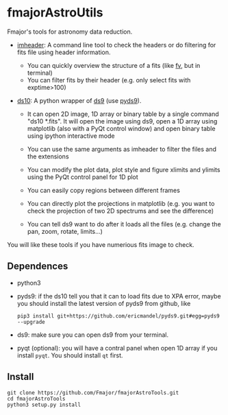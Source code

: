 fmajorAstroUtils
======================

Fmajor's tools for astronomy data reduction.

* [imheader](doc/imheader.rst): A command line tool to check the headers or do filtering for fits file using header information.
    * You can quickly overview the structure of a fits (like [fv](https://heasarc.gsfc.nasa.gov/ftools/fv/), but in terminal)
    * You can filter fits by their header (e.g. only select fits with exptime>100)
    
* [ds10](doc/ds10.rst): A python wrapper of [ds9](http://ds9.si.edu/site/Home.html) (use [pyds9](https://github.com/ericmandel/pyds9)).    

    * It can open 2D image, 1D array or binary table by a single command "ds10 \*.fits". It will open the image using ds9, open a 1D array using matplotlib (also with a PyQt control window) and open binary table using ipython interactive mode
    
    * You can use the same arguments as imheader to filter the files and the extensions
    
    * You can modify the plot data, plot style and figure xlimits and ylimits using the PyQt control panel for 1D plot
    
    * You can easily copy regions between different frames
    
    * You can directly plot the projections in matplotlib (e.g. you want to check the projection of two 2D spectrums and see the difference)
    
    * You can tell ds9 want to do after it loads all the files (e.g. change the pan, zoom, rotate, limits...)

You will like these tools if you have numerious fits image to check.

Dependences
-----------
* python3
* pyds9: if the ds10 tell you that it can to load fits due to XPA error, maybe you should install the latest version of pyds9 from github, like

    ``pip3 install git+https://github.com/ericmandel/pyds9.git#egg=pyds9 --upgrade``
* ds9: make sure you can open ds9 from your terminal.
* pyqt (optional): you will have a contral panel when open 1D array if you install ``pyqt``. You should install ``qt`` first.


Install
-------
```
git clone https://github.com/Fmajor/fmajorAstroTools.git
cd fmajorAstroTools
python3 setup.py install
```
